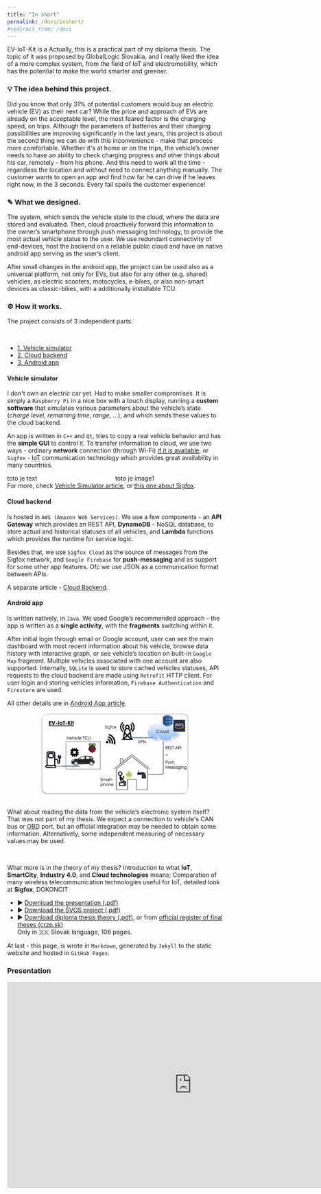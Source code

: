 ```yaml
---
title: "In short"
permalink: /docs/inshort/
#redirect_from: /docs
---
```


EV-IoT-Kit is a 
Actually, this is a practical part of my diploma thesis. The topic of it was proposed by GlobalLogic Slovakia, and I really liked the idea of a more complex system, from the field of IoT and electromobility, which has the potential to make the world smarter and greener.

### 💡 The idea behind this project.
Did you know that only 31% of potential customers would buy an electric vehicle (EV) as their next car? While the price and approach of EVs are already on the acceptable level, the most feared factor is the charging speed, on trips. Although the parameters of batteries and their charging passibilities are improving significantly in the last years, this project is about the second thing we can do with this inconvenience - make that process more comfortable. 
Whether it's at home or on the trips, the vehicle’s owner needs to have an ability to check charging progress and other things about his car, remotely - from his phone. And this need to work all the time - regardless the location and without need to connect anything manually. The customer wants to open an app and find how far he can drive if he leaves right now, in the 3 seconds. Every fail spoils the customer experience!

### ✎ What we designed.
The system, which sends the vehicle state to the cloud, where the data are stored and evaluated. Then, cloud proactively forward this information to the owner’s smartphone through push messaging technology, to provide the most actual vehicle status to the user. We use redundant connectivity of end-devices, host the backend on a reliable public cloud and have an native android app serving as the user’s client.

After small changes in the android app, the project can be used also as a universal platform, not only for EVs, but also for any other (e.g. shared) vehicles, as electric scooters, motocycles, e-bikes, or also non-smart devices as classic-bikes, with a additionally installable TCU. 

### ⚙️ How it works.
The project consists of 3 independent parts:

<br>
<ul class="nav nav-tabs">
  <li class="active"><a href="#simulator" data-toggle="tab">1. Vehicle simulator</a></li>
  <li><a href="#cloud" data-toggle="tab">2. Cloud backend</a></li>
  <li><a href="#app" data-toggle="tab">3. Android app</a></li>
</ul>

<div id="myTabContent" class="tab-content">
  <div class="tab-pane fade active in" id="simulator">
    <div class="bs-component">
        <div class="well">
          <h4>Vehicle simulator</h4>
          <p>I don't own an electric car yet. Had to make smaller compromises.
          It is simply a <code>Raspberry Pi</code> in a nice box with a touch display, running a <b>custom software</b> that simulates various parameters about the vehicle’s state (<i>charge level</i>, <i>remaining time</i>, <i>range</i>, …), and which sends these values to the cloud backend.</p>
          <p>An app is written in <code>C++</code> and <code>Qt</code>, tries to copy a real vehicle behavior and has the <b>simple GUI</b> to control it. To transfer information to cloud, we use two ways - ordinary <b>network</b> connection (through Wi-Fi) <u>if it is available</u>, or <code>Sigfox</code> - <abbr title="Internet of Things">IoT</abbr> communication technology which provides great availability in many countries.</p>
          <div>
            <div style="float:left; width:50%">toto je text</div>
            <div style="float:left; width:50%">toto je image1</div>
          </div>
          <p>For more, check <a href="/docs/vehicle-simulator/">Vehicle Simulator article</a>, or <a href="/docs/sigfox/">this one about Sigfox</a>.</p>
      </div>
    </div>
  </div>

  <div class="tab-pane fade" id="cloud">
    <div class="bs-component">
        <div class="well">
            <h4>Cloud backend</h4>
            <p>Is hosted in <code>AWS (Amazon Web Services)</code>. We use a few components - an <b>API Gateway</b> which provides an REST API, <b>DynamoDB</b> - NoSQL database, to store actual and historical statuses of all vehicles, and <b>Lambda</b> functions which provides the runtime for service logic.</p>
            <p>Besides that, we use <code>Sigfox Cloud</code> as the source of messages from the Sigfox network, and <code>Google Firebase</code> for <b>push-messaging</b> and as support for some other app features. Ofc we use JSON as a communication format between APIs.</p>
            <p>A separate article - <a href="/docs/cloud-backend/">Cloud Backend</a>.</p>
        </div>
    </div>  
  </div>

  <div class="tab-pane fade" id="app">
    <div class="bs-component">
        <div class="well">
          <h4>Android app</h4>
          <p>Is written natively, in <code>Java</code>. We used Google’s recommended approach - the app is written as a <b>single activity</b>, with the <b>fragments</b> switching within it.</p>
          <p>After initial login through email or Google account, user can see the main dashboard with most recent information about his vehicle, browse data history with interactive graph, or see vehicle’s location on built-in <code>Google Map</code> fragment. Multiple vehicles associated with one account are also supported. Internally, <code>SQLite</code> is used to store cached vehicles statuses, API requests to the cloud backend are made using <code>Retrofit</code> HTTP client. For user login and storing vehicles information, <code>Firebase Authentication</code> and <code>Firestore</code> are used.</p>
          <p>All other details are in <a href="/docs/android-app/">Android App article</a>.</p>
        </div>
    </div>
  </div>
</div>

<img src="/assets/img/docs/53CF2A89-32B0-4ECF-BF3E-13C49CFA2C02.png" alt="project architecture" width="70%" style="display: block; margin: auto;">

<br>

What about reading the data from the vehicle’s electronic system itself? That was not part of my thesis. We expect a connection to vehicle's CAN bus or <abbr title="On-Board Diagnostics">OBD</abbr> port, but an official integration may be needed to obtain some information. Alternatively, some independent measuring of necessary values may be used. 

<br>

What more is in the theory of my thesis? Introduction to what <b>IoT</b>, <b>SmartCity</b>, <b>Industry 4.0</b>, and <b>Cloud technologies</b> means; Comparation of many wireless telecommunication technologies useful for IoT, detailed look at <b>Sigfox</b>, DOKONCIT 

* ▶️ <a href="/assets/files/presentation.pdf" target="_blank">Download the presentation (.pdf)</a>  
* ▶️ <a href="/assets/files/svos.pdf" target="_blank">Download the ŠVOS project (.pdf)</a>  
* ▶️ <a href="/assets/files/DP-Timko-Martin-final.pdf" target="_blank">Download diploma thesis theory (.pdf)</a>, or from <a href="https://opac.crzp.sk/?fn=detailBiblioForm&sid=C5B0443D08DFEDB23D0F0949A386" target="_blank">official register of final theses (crzp.sk)</a>  
Only in <attr title="Slovak">🇸🇰</attr> Slovak language, 106 pages.

At last - this page, is wrote in `Markdown`, generated by `Jekyll` to the static website and hosted in `GitHub Pages`.

### Presentation

<iframe src="https://onedrive.live.com/embed?cid=B3E03C016AA72BE5&amp;resid=B3E03C016AA72BE5%21178&amp;authkey=AJv6Ej2hi_ofUSg&amp;em=2&amp;wdAr=1.7777777777777777" width="860px" height="480px" frameborder="0">Embedded presentation from <a target="_blank" href="https://office.com/">Microsoft Office 365</a>.</iframe>